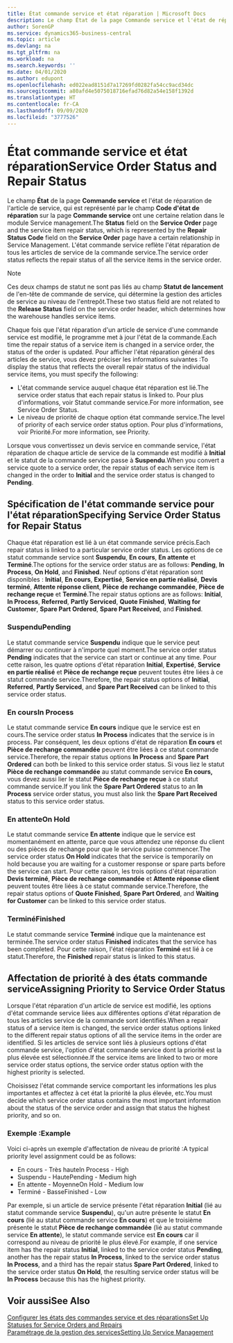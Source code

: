 ```yaml
---
title: État commande service et état réparation | Microsoft Docs
description: Le champ État de la page Commande service et l'état de réparation de l'article de service, qui est représenté par le champ Code d'état de réparation sur la page Commande service ont une certaine relation dans le module Service management. L'état commande service reflète l'état réparation de tous les articles de service de la commande service.
author: SorenGP
ms.service: dynamics365-business-central
ms.topic: article
ms.devlang: na
ms.tgt_pltfrm: na
ms.workload: na
ms.search.keywords: ''
ms.date: 04/01/2020
ms.author: edupont
ms.openlocfilehash: ed022ead8151d7a17269fd0282fa54cc9acd34dc
ms.sourcegitcommit: a80afd4e5075018716efad76d82a54e158f1392d
ms.translationtype: HT
ms.contentlocale: fr-CA
ms.lasthandoff: 09/09/2020
ms.locfileid: "3777526"
---
```

# <a name="service-order-status-and-repair-status"></a><span data-ttu-id="ef745-104">État commande service et état réparation</span><span class="sxs-lookup"><span data-stu-id="ef745-104">Service Order Status and Repair Status</span></span>
<span data-ttu-id="ef745-105">Le champ **État** de la page **Commande service** et l'état de réparation de l'article de service, qui est représenté par le champ **Code d'état de réparation** sur la page **Commande service** ont une certaine relation dans le module Service management.</span><span class="sxs-lookup"><span data-stu-id="ef745-105">The **Status** field on the **Service Order** page and the service item repair status, which is represented by the **Repair Status Code** field on the **Service Order** page have a certain relationship in Service Management.</span></span> <span data-ttu-id="ef745-106">L'état commande service reflète l'état réparation de tous les articles de service de la commande service.</span><span class="sxs-lookup"><span data-stu-id="ef745-106">The service order status reflects the repair status of all the service items in the service order.</span></span>  

> [!NOTE]  
>  <span data-ttu-id="ef745-107">Ces deux champs de statut ne sont pas liés au champ **Statut de lancement** de l'en\-tête de commande de service, qui détermine la gestion des articles de service au niveau de l'entrepôt.</span><span class="sxs-lookup"><span data-stu-id="ef745-107">These two status field are not related to the **Release Status** field on the service order header, which determines how the warehouse handles service items.</span></span>  

 <span data-ttu-id="ef745-108">Chaque fois que l'état réparation d'un article de service d'une commande service est modifié, le programme met à jour l'état de la commande.</span><span class="sxs-lookup"><span data-stu-id="ef745-108">Each time the repair status of a service item is changed in a service order, the status of the order is updated.</span></span> <span data-ttu-id="ef745-109">Pour afficher l'état réparation général des articles de service, vous devez préciser les informations suivantes :</span><span class="sxs-lookup"><span data-stu-id="ef745-109">To display the status that reflects the overall repair status of the individual service items, you must specify the following:</span></span>  

* <span data-ttu-id="ef745-110">L'état commande service auquel chaque état réparation est lié.</span><span class="sxs-lookup"><span data-stu-id="ef745-110">The service order status that each repair status is linked to.</span></span> <span data-ttu-id="ef745-111">Pour plus d'informations, voir Statut commande service.</span><span class="sxs-lookup"><span data-stu-id="ef745-111">For more information, see Service Order Status.</span></span>  
* <span data-ttu-id="ef745-112">Le niveau de priorité de chaque option état commande service.</span><span class="sxs-lookup"><span data-stu-id="ef745-112">The level of priority of each service order status option.</span></span> <span data-ttu-id="ef745-113">Pour plus d'informations, voir Priorité.</span><span class="sxs-lookup"><span data-stu-id="ef745-113">For more information, see Priority.</span></span>  

 <span data-ttu-id="ef745-114">Lorsque vous convertissez un devis service en commande service, l'état réparation de chaque article de service de la commande est modifié à **Initial** et le statut de la commande service passe à **Suspendu**.</span><span class="sxs-lookup"><span data-stu-id="ef745-114">When you convert a service quote to a service order, the repair status of each service item is changed in the order to **Initial** and the service order status is changed to **Pending**.</span></span>  

## <a name="specifying-service-order-status-for-repair-status"></a><span data-ttu-id="ef745-115">Spécification de l'état commande service pour l'état réparation</span><span class="sxs-lookup"><span data-stu-id="ef745-115">Specifying Service Order Status for Repair Status</span></span>  
<span data-ttu-id="ef745-116">Chaque état réparation est lié à un état commande service précis.</span><span class="sxs-lookup"><span data-stu-id="ef745-116">Each repair status is linked to a particular service order status.</span></span> <span data-ttu-id="ef745-117">Les options de ce statut commande service sont **Suspendu**, **En cours**, **En attente** et **Terminé**.</span><span class="sxs-lookup"><span data-stu-id="ef745-117">The options for the service order status are as follows: **Pending**, **In Process**, **On Hold**, and **Finished**.</span></span> <span data-ttu-id="ef745-118">Neuf options d'état réparation sont disponibles : **Initial**, **En cours**, **Expertisé**, **Service en partie réalisé**, **Devis terminé**, **Attente réponse client**, **Pièce de rechange commandée**, **Pièce de rechange reçue** et **Terminé**.</span><span class="sxs-lookup"><span data-stu-id="ef745-118">The repair status options are as follows: **Initial**, **In Process**, **Referred**, **Partly Serviced**, **Quote Finished**, **Waiting for Customer**, **Spare Part Ordered**, **Spare Part Received**, and **Finished**.</span></span>  

### <a name="pending"></a><span data-ttu-id="ef745-119">Suspendu</span><span class="sxs-lookup"><span data-stu-id="ef745-119">Pending</span></span>  
<span data-ttu-id="ef745-120">Le statut commande service **Suspendu** indique que le service peut démarrer ou continuer à n'importe quel moment.</span><span class="sxs-lookup"><span data-stu-id="ef745-120">The service order status **Pending** indicates that the service can start or continue at any time.</span></span> <span data-ttu-id="ef745-121">Pour cette raison, les quatre options d'état réparation **Initial**, **Expertisé**, **Service en partie réalisé** et **Pièce de rechange reçue** peuvent toutes être liées à ce statut commande service.</span><span class="sxs-lookup"><span data-stu-id="ef745-121">Therefore, the repair status options of **Initial**, **Referred**, **Partly Serviced**, and **Spare Part Received** can be linked to this service order status.</span></span>  

### <a name="in-process"></a><span data-ttu-id="ef745-122">En cours</span><span class="sxs-lookup"><span data-stu-id="ef745-122">In Process</span></span>  
<span data-ttu-id="ef745-123">Le statut commande service **En cours** indique que le service est en cours.</span><span class="sxs-lookup"><span data-stu-id="ef745-123">The service order status **In Process** indicates that the service is in process.</span></span> <span data-ttu-id="ef745-124">Par conséquent, les deux options d'état de réparation **En cours** et **Pièce de rechange commandée** peuvent être liées à ce statut commande service.</span><span class="sxs-lookup"><span data-stu-id="ef745-124">Therefore, the repair status options **In Process** and **Spare Part Ordered** can both be linked to this service order status.</span></span> <span data-ttu-id="ef745-125">Si vous liez le statut **Pièce de rechange commandée** au statut commande service **En cours,** vous devez aussi lier le statut **Pièce de rechange reçue** à ce statut commande service.</span><span class="sxs-lookup"><span data-stu-id="ef745-125">If you link the **Spare Part Ordered** status to an **In Process** service order status, you must also link the **Spare Part Received** status to this service order status.</span></span>  

### <a name="on-hold"></a><span data-ttu-id="ef745-126">En attente</span><span class="sxs-lookup"><span data-stu-id="ef745-126">On Hold</span></span>  
<span data-ttu-id="ef745-127">Le statut commande service **En attente** indique que le service est momentanément en attente, parce que vous attendez une réponse du client ou des pièces de rechange pour que le service puisse commencer.</span><span class="sxs-lookup"><span data-stu-id="ef745-127">The service order status **On Hold** indicates that the service is temporarily on hold because you are waiting for a customer response or spare parts before the service can start.</span></span> <span data-ttu-id="ef745-128">Pour cette raison, les trois options d'état réparation **Devis terminé**, **Pièce de rechange commandée** et **Attente réponse client** peuvent toutes être liées à ce statut commande service.</span><span class="sxs-lookup"><span data-stu-id="ef745-128">Therefore, the repair status options of **Quote Finished**, **Spare Part Ordered**, and **Waiting for Customer** can be linked to this service order status.</span></span>  

### <a name="finished"></a><span data-ttu-id="ef745-129">Terminé</span><span class="sxs-lookup"><span data-stu-id="ef745-129">Finished</span></span>  
<span data-ttu-id="ef745-130">Le statut commande service **Terminé** indique que la maintenance est terminée.</span><span class="sxs-lookup"><span data-stu-id="ef745-130">The service order status **Finished** indicates that the service has been completed.</span></span> <span data-ttu-id="ef745-131">Pour cette raison, l'état réparation **Terminé** est lié à ce statut.</span><span class="sxs-lookup"><span data-stu-id="ef745-131">Therefore, the **Finished** repair status is linked to this status.</span></span>  

## <a name="assigning-priority-to-service-order-status"></a><span data-ttu-id="ef745-132">Affectation de priorité à des états commande service</span><span class="sxs-lookup"><span data-stu-id="ef745-132">Assigning Priority to Service Order Status</span></span>  
<span data-ttu-id="ef745-133">Lorsque l'état réparation d'un article de service est modifié, les options d'état commande service liées aux différentes options d'état réparation de tous les articles service de la commande sont identifiés.</span><span class="sxs-lookup"><span data-stu-id="ef745-133">When a repair status of a service item is changed, the service order status options linked to the different repair status options of all the service items in the order are identified.</span></span> <span data-ttu-id="ef745-134">Si les articles de service sont liés à plusieurs options d'état commande service, l'option d'état commande service dont la priorité est la plus élevée est sélectionnée.</span><span class="sxs-lookup"><span data-stu-id="ef745-134">If the service items are linked to two or more service order status options, the service order status option with the highest priority is selected.</span></span>  

<span data-ttu-id="ef745-135">Choisissez l'état commande service comportant les informations les plus importantes et affectez à cet état la priorité la plus élevée, etc.</span><span class="sxs-lookup"><span data-stu-id="ef745-135">You must decide which service order status contains the most important information about the status of the service order and assign that status the highest priority, and so on.</span></span>  

### <a name="example"></a><span data-ttu-id="ef745-136">Exemple :</span><span class="sxs-lookup"><span data-stu-id="ef745-136">Example</span></span>  
<span data-ttu-id="ef745-137">Voici ci-après un exemple d'affectation de niveau de priorité :</span><span class="sxs-lookup"><span data-stu-id="ef745-137">A typical priority level assignment could be as follows:</span></span>  

* <span data-ttu-id="ef745-138">En cours - Très haute</span><span class="sxs-lookup"><span data-stu-id="ef745-138">In Process - High</span></span>  
* <span data-ttu-id="ef745-139">Suspendu - Haute</span><span class="sxs-lookup"><span data-stu-id="ef745-139">Pending - Medium high</span></span>  
* <span data-ttu-id="ef745-140">En attente - Moyenne</span><span class="sxs-lookup"><span data-stu-id="ef745-140">On Hold - Medium low</span></span>  
* <span data-ttu-id="ef745-141">Terminé - Basse</span><span class="sxs-lookup"><span data-stu-id="ef745-141">Finished - Low</span></span>  

<span data-ttu-id="ef745-142">Par exemple, si un article de service présente l'état réparation **Initial** (lié au statut commande service **Suspendu**), qu'un autre présente le statut **En cours** (lié au statut commande service **En cours**) et que le troisième présente le statut **Pièce de rechange commandée** (lié au statut commande service **En attente**), le statut commande service est **En cours** car il correspond au niveau de priorité le plus élevé.</span><span class="sxs-lookup"><span data-stu-id="ef745-142">For example, if one service item has the repair status **Initial**, linked to the service order status **Pending**, another has the repair status **In Process**, linked to the service order status **In Process**, and a third has the repair status **Spare Part Ordered**, linked to the service order status **On Hold**, the resulting service order status will be **In Process** because this has the highest priority.</span></span>  

## <a name="see-also"></a><span data-ttu-id="ef745-143">Voir aussi</span><span class="sxs-lookup"><span data-stu-id="ef745-143">See Also</span></span>  
[<span data-ttu-id="ef745-144">Configurer les états des commandes service et des réparations</span><span class="sxs-lookup"><span data-stu-id="ef745-144">Set Up Statuses for Service Orders and Repairs</span></span>](service-order-repair-status.md)  
[<span data-ttu-id="ef745-145">Paramétrage de la gestion des services</span><span class="sxs-lookup"><span data-stu-id="ef745-145">Setting Up Service Management</span></span>](service-setup-service.md)  
